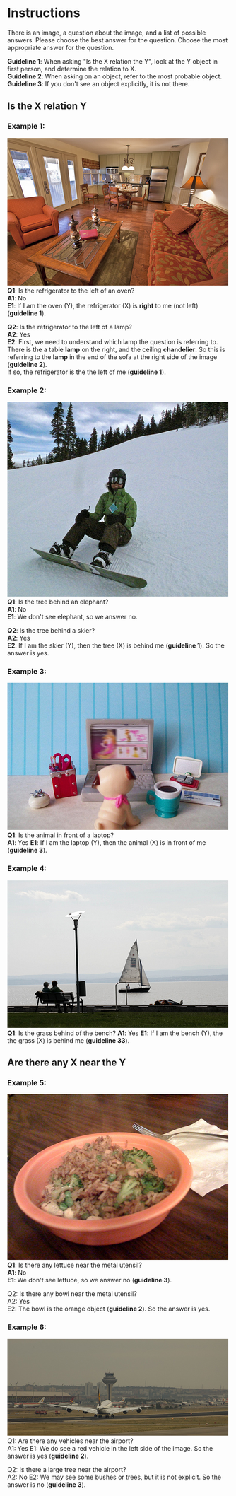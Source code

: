 # Instructions

There is an image, a question about the image, and a list of possible answers. Please choose the best answer for the question.
Choose the most appropriate answer for the question.

**Guideline 1**: When asking "Is the X relation the Y", look at the Y object in first person, and determine the relation to X.  
**Guideline 2**: When asking on an object, refer to the most probable object.   
**Guideline 3**: If you don't see an object explicitly, it is not there.   

## Is the X relation Y

### Example 1:  
![](examples/refregirator_left_to_lamp_ans_is_yes_ref_left_to_oven_no.png)
**Q1**: Is the refrigerator to the left of an oven?   
**A1**: No  
**E1**: If I am the oven (Y), the refrigerator (X) is **right** to me (not left) (**guideline 1**). 
  
**Q2**: Is the refrigerator to the left of a lamp?   
**A2**: Yes  
**E2**: First, we need to understand which lamp the question is referring to. There is the a table **lamp** on the right, and the ceiling **chandelier**. 
So this is referring to the **lamp** in the end of the sofa at the right side of the image (**guideline 2**).   
If so, the refrigerator is the the left of me (**guideline 1**).  

### Example 2:  
![](examples/tree_behind_skier_ans_is_yes_tree_behind_elephant_ans_is_no.png)
**Q1**: Is the tree behind an elephant?  
**A1**: No  
**E1**: We don't see elephant, so we answer no.

**Q2**: Is the tree behind a skier?  
**A2**: Yes  
**E2**: If I am the skier (Y), then the tree (X) is behind me (**guideline 1**). So the answer is yes. 

### Example 3:  
![](examples/animal_in_front_of_dvd_player_no_animal_in_front_of_laptop_yes.png)
**Q1**: Is the animal in front of a laptop?  
**A1**: Yes
**E1**: If I am the laptop (Y), then the animal (X) is in front of me (**guideline 3**).

### Example 4:  
![](examples/grass_behind_bence_ans_is_yes_grass_behind_motorcycle_ans_is_no.png)
**Q1**: Is the grass behind of the bench?
**A1**: Yes
**E1**: If I am the bench (Y), the the grass (X) is behind me (**guideline 33**).


## Are there any X near the Y

### Example 5:   
![](examples/lettuce_near_the_utensil_no_bowl_near_the_utensil_yes.png)
**Q1**: Is there any lettuce near the metal utensil?  
**A1**: No  
**E1**: We don't see lettuce, so we answer no (**guideline 3**).

Q2: Is there any bowl near the metal utensil?  
A2: Yes  
E2: The bowl is the orange object (**guideline 2**). So the answer is yes. 


### Example 6:  
![](examples/are_there_any_vehicls_near_the_airport_ans_is_yes_any_tree_near_the_airport_ans_is_no.jpg)
Q1: Are there any vehicles near the airport?  
A1: Yes
E1: We do see a red vehicle in the left side of the image. So the answer is yes (**guideline 2**). 

Q2: Is there a large tree near the airport?  
A2: No
E2: We may see some bushes or trees, but it is not explicit. So the answer is no (**guideline 3**). 
